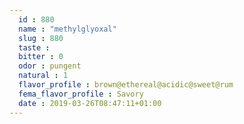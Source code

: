 ```yaml
---
  id : 880
  name : "methylglyoxal"
  slug : 880
  taste : 
  bitter : 0
  odor : pungent
  natural : 1
  flavor_profile : brown@ethereal@acidic@sweet@rum
  fema_flavor_profile : Savory
  date : 2019-03-26T08:47:11+01:00
---
```



